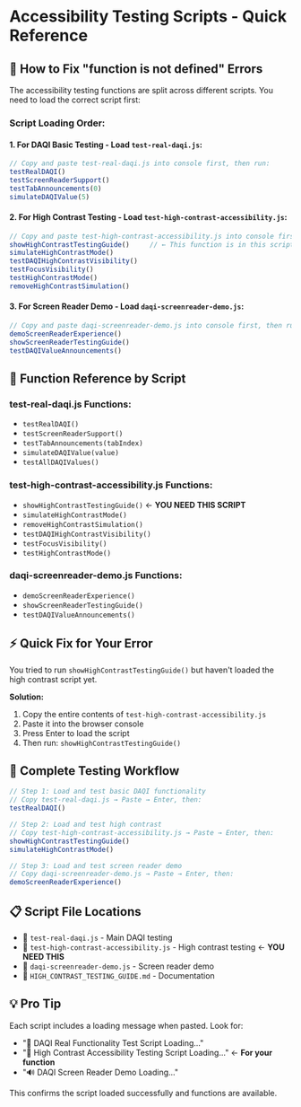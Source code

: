 # Accessibility Testing Scripts - Quick Reference

## 🚀 How to Fix "function is not defined" Errors

The accessibility testing functions are split across different scripts. You need to load the correct script first:

### **Script Loading Order:**

#### 1. **For DAQI Basic Testing** - Load `test-real-daqi.js`:
```javascript
// Copy and paste test-real-daqi.js into console first, then run:
testRealDAQI()
testScreenReaderSupport()
testTabAnnouncements(0)
simulateDAQIValue(5)
```

#### 2. **For High Contrast Testing** - Load `test-high-contrast-accessibility.js`:
```javascript
// Copy and paste test-high-contrast-accessibility.js into console first, then run:
showHighContrastTestingGuide()     // ← This function is in this script
simulateHighContrastMode()
testDAQIHighContrastVisibility()
testFocusVisibility()
testHighContrastMode()
removeHighContrastSimulation()
```

#### 3. **For Screen Reader Demo** - Load `daqi-screenreader-demo.js`:
```javascript
// Copy and paste daqi-screenreader-demo.js into console first, then run:
demoScreenReaderExperience()
showScreenReaderTestingGuide()
testDAQIValueAnnouncements()
```

## 🔧 **Function Reference by Script**

### **test-real-daqi.js** Functions:
- `testRealDAQI()`
- `testScreenReaderSupport()`
- `testTabAnnouncements(tabIndex)`
- `simulateDAQIValue(value)`
- `testAllDAQIValues()`

### **test-high-contrast-accessibility.js** Functions:
- `showHighContrastTestingGuide()` ← **YOU NEED THIS SCRIPT**
- `simulateHighContrastMode()`
- `removeHighContrastSimulation()`
- `testDAQIHighContrastVisibility()`
- `testFocusVisibility()`
- `testHighContrastMode()`

### **daqi-screenreader-demo.js** Functions:
- `demoScreenReaderExperience()`
- `showScreenReaderTestingGuide()`
- `testDAQIValueAnnouncements()`

## ⚡ **Quick Fix for Your Error**

You tried to run `showHighContrastTestingGuide()` but haven't loaded the high contrast script yet.

**Solution:**
1. Copy the entire contents of `test-high-contrast-accessibility.js`
2. Paste it into the browser console
3. Press Enter to load the script
4. Then run: `showHighContrastTestingGuide()`

## 🎯 **Complete Testing Workflow**

```javascript
// Step 1: Load and test basic DAQI functionality
// Copy test-real-daqi.js → Paste → Enter, then:
testRealDAQI()

// Step 2: Load and test high contrast
// Copy test-high-contrast-accessibility.js → Paste → Enter, then:
showHighContrastTestingGuide()
simulateHighContrastMode()

// Step 3: Load and test screen reader demo  
// Copy daqi-screenreader-demo.js → Paste → Enter, then:
demoScreenReaderExperience()
```

## 📋 **Script File Locations**

- 📄 `test-real-daqi.js` - Main DAQI testing
- 📄 `test-high-contrast-accessibility.js` - High contrast testing ← **YOU NEED THIS**
- 📄 `daqi-screenreader-demo.js` - Screen reader demo
- 📄 `HIGH_CONTRAST_TESTING_GUIDE.md` - Documentation

## 💡 **Pro Tip**

Each script includes a loading message when pasted. Look for:
- "🧪 DAQI Real Functionality Test Script Loading..."
- "🎨 High Contrast Accessibility Testing Script Loading..." ← **For your function**
- "🔊 DAQI Screen Reader Demo Loading..."

This confirms the script loaded successfully and functions are available.